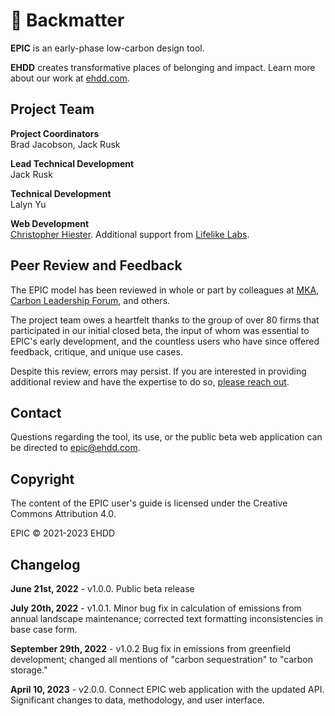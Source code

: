 # 📃 Backmatter

**EPIC** is an early-phase low-carbon design tool.

**EHDD** creates transformative places of belonging and impact. Learn more about our work at [ehdd.com](http://ehdd.com).

## Project Team

**Project Coordinators**\
Brad Jacobson, Jack Rusk

**Lead Technical Development**\
Jack Rusk

**Technical Development**\
Lalyn Yu

**Web Development**\
[Christopher Hiester](https://www.hiester.com/). Additional support from [Lifelike Labs](https://www.lifelikelabs.com/).

## **Peer Review and Feedback**

The EPIC model has been reviewed in whole or part by colleagues at [MKA](https://www.mka.com/), [Carbon Leadership Forum](https://carbonleadershipforum.org/), and others.&#x20;

The project team owes a heartfelt thanks to the group of over 80 firms that participated in our initial closed beta, the input of whom was essential to EPIC's early development, and the countless users who have since offered feedback, critique, and unique use cases.

Despite this review, errors may persist. If you are interested in providing additional review and have the expertise to do so, [please reach out](mailto:epic@ehdd.com?subject=Review).&#x20;

## Contact

Questions regarding the tool, its use, or the public beta web application can be directed to [epic@ehdd.com](<mailto:epic@ehdd.com >).

## Copyright

The content of the EPIC user's guide is licensed under the Creative Commons Attribution 4.0.

EPIC © 2021-2023 EHDD

## Changelog

**June 21st, 2022** - v1.0.0. Public beta release

**July 20th, 2022** - v1.0.1. Minor bug fix in calculation of emissions from annual landscape maintenance; corrected text formatting inconsistencies in base case form.

**September 29th, 2022** - v1.0.2 Bug fix in emissions from greenfield development; changed all mentions of "carbon sequestration" to "carbon storage."

**April 10, 2023** - v2.0.0. Connect EPIC web application with the updated API. Significant changes to data, methodology, and user interface.&#x20;
